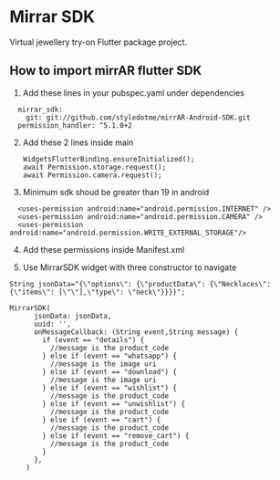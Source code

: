 # Mirrar SDK

Virtual jewellery try-on Flutter package project.

## How to import mirrAR flutter SDK

1. Add these lines in your pubspec.yaml under dependencies

```
  mirrar_sdk:
    git: git://github.com/styledotme/mirrAR-Android-SDK.git
  permission_handler: ^5.1.0+2
```

2. Add these 2 lines inside main
   ```
   WidgetsFlutterBinding.ensureInitialized();
   await Permission.storage.request();
   await Permission.camera.request();
   ```
3. Minimum sdk shoud be greater than 19 in android
  ```
    <uses-permission android:name="android.permission.INTERNET" />
    <uses-permission android:name="android.permission.CAMERA" />
    <uses-permission android:name="android.permission.WRITE_EXTERNAL_STORAGE"/>
  ```
4. Add these permissions inside Manifest.xml
 
4. Use MirrarSDK widget with three constructor to navigate 

```String jsonData="{\"options\": {\"productData\": {\"Necklaces\": {\"items\": [\"\"],\"type\": \"neck\"}}}}";```

```
MirrarSDK(
      jsonData: jsonData,
      uuid: '',
      onMessageCallback: (String event,String message) {
        if (event == "details") {
          //message is the product_code
        } else if (event == "whatsapp") {
          //message is the image uri
        } else if (event == "download") {
          //message is the image uri
        } else if (event == "wishlist") {
          //message is the product_code
        } else if (event == "unwishlist") {
          //message is the product_code
        } else if (event == "cart") {
          //message is the product_code
        } else if (event == "remove_cart") {
          //message is the product_code
        }
      },
    )
```

    
